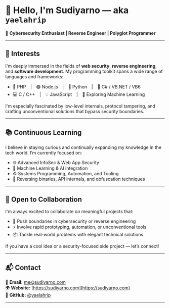 # 👋 Hello, I'm Sudiyarno — aka `yaelahrip`

🎯 **Cybersecurity Enthusiast | Reverse Engineer | Polyglot Programmer**

---

## 🔐 Interests

I'm deeply immersed in the fields of **web security**, **reverse engineering**, and **software development**. My programming toolkit spans a wide range of languages and frameworks:

- 🐘 PHP | 🟢 Node.js | 🐍 Python | 🔵 C# / VB.NET / VB6  
- 💻 C / C++ | 💡 JavaScript | 🤖 Exploring Machine Learning

I'm especially fascinated by low-level internals, protocol tampering, and crafting unconventional solutions that bypass security boundaries.

---

## 📚 Continuous Learning

I believe in staying curious and continually expanding my knowledge in the tech world. I’m currently focused on:

- 🌐 Advanced InfoSec & Web App Security  
- 🧠 Machine Learning & AI integration  
- ⚙️ Systems Programming, Automation, and Tooling  
- 🧰 Reversing binaries, API internals, and obfuscation techniques  

---

## 🤝 Open to Collaboration

I'm always excited to collaborate on meaningful projects that:

- 🧪 Push boundaries in cybersecurity or reverse engineering  
- ⚡ Involve rapid prototyping, automation, or unconventional tools  
- 📦 Tackle real-world problems with elegant technical solutions  

If you have a cool idea or a security-focused side project — let’s connect!

---

## 📬 Contact

💌 **Email:** [me@sudiyarno.com](mailto:me@sudiyarno.com)  
🌍 **Website:** [https://sudiyarno.com](https://sudiyarno.com)  
🐙 **GitHub:** [@yaelahrip](https://github.com/yaelahrip)

---

<!---
yaelahrip/yaelahrip is a ✨ special ✨ repository because its `README.md` appears on your GitHub profile.
Click the Preview link to see how it looks.
--->
